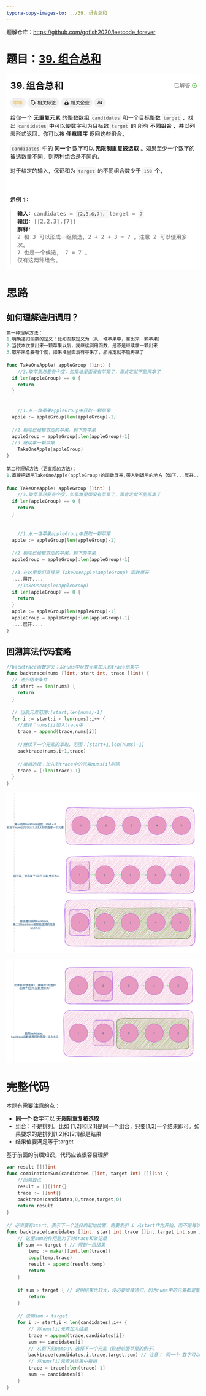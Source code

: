 ```yaml
---
typora-copy-images-to: ../39. 组合总和
---
```


题解仓库：https://github.com/gofish2020/leetcode_forever

# 题目：[39. 组合总和](https://leetcode.cn/problems/combination-sum/)

![](./image-20231113204030681.png)

# 思路

## 如何理解递归调用？

```go
第一种理解方法：
1.明确递归函数的定义：比如函数定义为（从一堆苹果中，拿出来一颗苹果）
2.当我本次拿出来一颗苹果以后，我继续调用函数，是不是继续拿一颗出来
3.取苹果总要有个度，如果堆里面没有苹果了，那肯定就不能再拿了

func TakeOneApple( appleGroup []int) {
	//3.取苹果总要有个度，如果堆里面没有苹果了，那肯定就不能再拿了
  if len(appleGroup) == 0 {
    return
  }
  
  
	//1.从一堆苹果appleGroup中获取一颗苹果
  apple := appleGroup[len(appleGroup)-1]
	
  //2.剔除已经被取走的苹果，剩下的苹果
  appleGroup = appleGroup[:len(appleGroup)-1]
  //3.继续拿一颗苹果
	TakeOneApple(appleGroup)
}

第二种理解方法（更直观的方法）：
1.直接把调用TakeOneApple(appleGroup)的函数展开,带入到调用的地方【如下...展开...】部分，不过容易让人走火入魔🐶

func TakeOneApple( appleGroup []int) {
	//3.取苹果总要有个度，如果堆里面没有苹果了，那肯定就不能再拿了
  if len(appleGroup) == 0 {
    return
  }
  
  
	//1.从一堆苹果appleGroup中获取一颗苹果
  apple := appleGroup[len(appleGroup)-1]
	
  //2.剔除已经被取走的苹果，剩下的苹果
  appleGroup = appleGroup[:len(appleGroup)-1]
  
  //3.在这里我们直接把 TakeOneApple(appleGroup) 函数展开
  ....展开....
	//TakeOneApple(appleGroup)
  if len(appleGroup) == 0 {
    return
  }
  apple := appleGroup[len(appleGroup)-1]
  appleGroup = appleGroup[:len(appleGroup)-1]
  ....展开....
}
```

## 回溯算法代码套路

```go
//backtrace函数定义：从nums中获取元素加入到trace结果中
func backtrace(nums []int, start int, trace []int) {
  // 递归结束条件
  if start == len(nums) {
    return
  }
  
  // 当前元素范围:[start,len(nums)-1]
  for i := start;i < len(nums);i++ {
    //选择：nums[i]加入trace中
    trace = append(trace,nums[i])
    
    //继续下一个元素的拿取，范围：[start+1,len(nums)-1]
    backtrace(nums,i+1,trace)
    
    //撤销选择：加入到trace中的元素nums[i]剔除
    trace = [:len(trace)-1]
  }
}
```

![](./image-20231113211813298.png)

![](./image-20231113213603267.png)



# 完整代码

本题有需要注意的点：

-  **同一个** 数字可以 **无限制重复被选取**
- 组合：不是排列。比如 [1,2]和[2,1]是同一个组合，只要[1,2]一个结果即可。如果要求的是排列[1,2]和[2,1]都是结果
- 结果值要满足等于target

基于前面的前缀知识，代码应该很容易理解

```go
var result [][]int
func combinationSum(candidates []int, target int) [][]int {
    //回溯算法
    result = [][]int{}
    trace := []int{}
    backtrace(candidates,0,trace,target,0)
    return result
}

// 必须要有start，表示下一个选择的起始位置，需要索引 i 从start作为开始，而不是每次都从0开始；如果是从0开始，得到的结果是排列，而不是组合；比如 12 和 21 是同一种组合，但是是不同的排列；target都是3  
func backtrace(candidates []int, start int,trace []int,target int,sum int) {
  	// 这里sum的作用是为了对trace和做记录
    if sum == target { // 得到一组结果
        temp := make([]int,len(trace))
        copy(temp,trace)
        result = append(result,temp)
        return
    }

    if sum > target { // 说明结果比较大，没必要继续递归，因为nums中的元素都是整数，加入的新元素只会让sum更大
        return
    }
	
    // 说明sum < target
    for i := start;i < len(candidates);i++ {
      	// 将nums[i]元素加入结果
        trace = append(trace,candidates[i])
        sum += candidates[i]
      	// 从剩下的nums中，选择下一个元素（联想前面苹果的例子）
        backtrace(candidates,i,trace,target,sum) // 注意： 同一个 数字可以 无限制重复被选取，所以是i，而不是i+1
      	// 将nums[i]元素从结果中撤销
        trace = trace[:len(trace)-1]
        sum -= candidates[i]
    }
}
```

